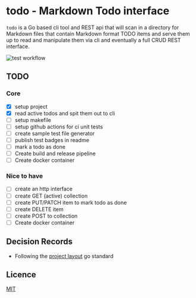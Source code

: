 # todo - Markdown Todo interface

`todo` is a Go based cli tool and REST api that will scan in a directory for Markdown files that contain Markdown format TODO items and serve them up to read and manipulate them via cli and eventually a full CRUD REST interface.

![test workflow](https://github.com/jujhars13/todo-markdown-todo-interface/actions/workflows/test.yml/badge.svg)

## TODO

### Core

- [x] setup project
- [x] read active todos and spit them out to cli
- [ ] setup makefile
- [ ] setup github actions for ci unit tests
- [ ] create sample test file generator
- [ ] publish test badges in readme
- [ ] mark a todo as done
- [ ] Create build and release pipeline
- [ ] Create docker container

### Nice to have

- [ ] create an http interface
- [ ] create GET (active) collection
- [ ] create PUT/PATCH item to mark todo as done
- [ ] create DELETE item
- [ ] create POST to collection
- [ ] Create docker container

## Decision Records

- Following the [project layout](https://github.com/golang-standards/project-layout) go standard

## Licence

[MIT](LICENCE)
